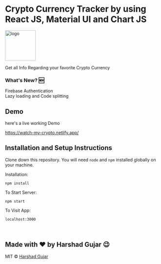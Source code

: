 # Crypto Currency Tracker by using React JS, Material UI and Chart JS
<img src="https://user-images.githubusercontent.com/34954756/172553577-11862262-fefb-4014-9548-59a1fbb7ad66.png" height="100" alt="logo"/>

Get all Info Regarding your favorite Crypto Currency

### What's New? :new:
Firebase Authentication</br>
Lazy loading and Code splitting

## Demo

here's a live working Demo<br>

https://watch-my-crypto.netlify.app/

## Installation and Setup Instructions

Clone down this repository. You will need `node` and `npm` installed globally on your machine.

Installation:

`npm install`

To Start Server:

`npm start`

To Visit App:

`localhost:3000`
<br>
<br>
<br>

## Made with ❤️ by Harshad Gujar 😉

MIT © [Harshad Gujar ](https://github.com/harshad-23)
